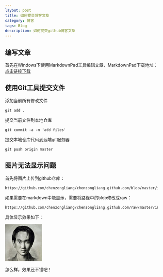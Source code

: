 ```yaml
---
layout: post
title: 如何提交博客文章
category: 博客
tags: Blog
description: 如何提交github博客文章
---
```


## 编写文章
首先在Windows下使用MarkdownPad工具编辑文章，MarkdownPad下载地址：[点击链接下载](http://markdownpad.com/)

## 使用Git工具提交文件
添加当前所有修改文件
    
    git add .

提交当前文件到本地仓库

    git commit -a -m 'add files'

提交本地仓库代码到远端git服务器

    git push origin master

## 图片无法显示问题
首先将图片上传到github仓库：

    https://github.com/chenzongliang/chenzongliang.github.com/blob/master/images/head.jpg

如果需要在markdown中能显示，需要将路径中的blob修改成raw：

    https://github.com/chenzongliang/chenzongliang.github.com/raw/master/images/head.jpg

具体显示效果如下：

![个人头像](https://github.com/chenzongliang/chenzongliang.github.com/raw/master/images/head.jpg)

怎么样，效果还不错吧！

